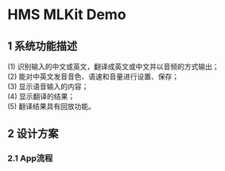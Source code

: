 # HMS MLKit Demo

## 1 系统功能描述
  (1) 识别输入的中文或英文，翻译成英文或中文并以音频的方式输出；  
  (2) 能对中英文发音音色、语速和音量进行设置、保存；  
  (3) 显示语音输入的内容；  
  (4) 显示翻译的结果；  
  (5) 翻译结果具有回放功能。  
## 2 设计方案
### 2.1 App流程
